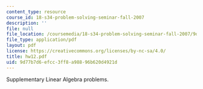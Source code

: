 ```yaml
---
content_type: resource
course_id: 18-s34-problem-solving-seminar-fall-2007
description: ''
file: null
file_location: /coursemedia/18-s34-problem-solving-seminar-fall-2007/9d77b7d6efcc3ff8a98896b620d4921d_hw12.pdf
file_type: application/pdf
layout: pdf
license: https://creativecommons.org/licenses/by-nc-sa/4.0/
title: hw12.pdf
uid: 9d77b7d6-efcc-3ff8-a988-96b620d4921d
---
```

Supplementary Linear Algebra problems.